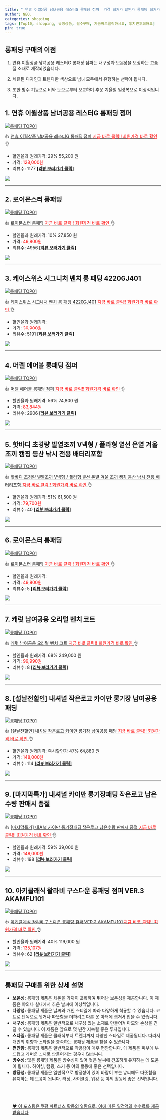 ```yaml
---
title: " 연휴 이월상품 남녀공용 레스터G 롱패딩 점퍼  가격 최저가 할인가 롱패딩 최저가 추천 제품 비교"
author: NEO.
categories: shopping
tags: [Top10, shopping, 유행상품, 필수구매, 지금바로클릭하세요, 놓치면후회해요]
pin: true
---
```

## 롱패딩 구매의 이점
1. 연휴 이월상품 남녀공용 레스터G 롱패딩 점퍼는 내구성과 보온성을 보장하는 고품질 소재로 제작되었습니다.


2. 세련된 디자인과 트렌디한 색상으로 남녀 모두에서 유행하는 선택이 됩니다.


3. 또한 방수 기능으로 비와 눈으로부터 보호하며 추운 겨울철 일상복으로 이상적입니다.

   

## 1.  연휴 이월상품 남녀공용 레스터G 롱패딩 점퍼 

[![롱패딩 TOP01](https://thumbnail7.coupangcdn.com/thumbnails/remote/490x490ex/image/vendor_inventory/a1bd/1f8ffc06695060a6f7c99efede50d577e1b424bb730ac92ca198a2040f8b.PNG)](https://link.coupang.com/re/AFFSDP?lptag=AF3617701&subid=GithubCoopas&pageKey=7885644765&traceid=V0-153&itemId=21575631063&vendorItemId=88627329363)


👍 [ 연휴 이월상품 남녀공용 레스터G 롱패딩 점퍼  <font color=red> 지금 바로 클릭!! 회원가격 바로 확인 </font> ](https://link.coupang.com/re/AFFSDP?lptag=AF3617701&subid=GithubCoopas&pageKey=7885644765&traceid=V0-153&itemId=21575631063&vendorItemId=88627329363) 👌 


- 할인율과 원래가격: 29%  55,200   원
- 가격: <span style='color:red'>128,000원</span>
- 리뷰수: 1177  [**[리뷰 보러가기 클릭]**](https://link.coupang.com/re/AFFSDP?lptag=AF3617701&subid=GithubCoopas&pageKey=7885644765&traceid=V0-153&itemId=21575631063&vendorItemId=88627329363)

[![](/discount_price.png)](https://link.coupang.com/re/AFFSDP?lptag=AF3617701&subid=GithubCoopas&pageKey=7885644765&traceid=V0-153&itemId=21575631063&vendorItemId=88627329363)

---


   

## 2.  로이몬스터 롱패딩 

[![롱패딩 TOP01](https://thumbnail6.coupangcdn.com/thumbnails/remote/490x490ex/image/vendor_inventory/0065/33d3915bbfb071b01de0f60d4771e1324d8bd15a63d1a54a5aecec7fdd02.jpg)](https://link.coupang.com/re/AFFSDP?lptag=AF3617701&subid=GithubCoopas&pageKey=6944747380&traceid=V0-153&itemId=16852678782&vendorItemId=84033776654)


👍 [ 로이몬스터 롱패딩  <font color=red> 지금 바로 클릭!! 회원가격 바로 확인 </font> ](https://link.coupang.com/re/AFFSDP?lptag=AF3617701&subid=GithubCoopas&pageKey=6944747380&traceid=V0-153&itemId=16852678782&vendorItemId=84033776654) 👌 


- 할인율과 원래가격: 10%  27,850   원
- 가격: <span style='color:red'>49,800원</span>
- 리뷰수: 4956  [**[리뷰 보러가기 클릭]**](https://link.coupang.com/re/AFFSDP?lptag=AF3617701&subid=GithubCoopas&pageKey=6944747380&traceid=V0-153&itemId=16852678782&vendorItemId=84033776654)

[![](/discount_price.png)](https://link.coupang.com/re/AFFSDP?lptag=AF3617701&subid=GithubCoopas&pageKey=6944747380&traceid=V0-153&itemId=16852678782&vendorItemId=84033776654)

---


   

## 3.  케이스위스 시그니처 벤치 롱 패딩 4220GJ401 

[![롱패딩 TOP01](https://thumbnail8.coupangcdn.com/thumbnails/remote/490x490ex/image/retail/images/357184158020524-04e7b22c-716f-40e1-803e-91af7a200095.jpg)](https://link.coupang.com/re/AFFSDP?lptag=AF3617701&subid=GithubCoopas&pageKey=7650298909&traceid=V0-153&itemId=20353728788&vendorItemId=87438125867)


👍 [ 케이스위스 시그니처 벤치 롱 패딩 4220GJ401  <font color=red> 지금 바로 클릭!! 회원가격 바로 확인 </font> ](https://link.coupang.com/re/AFFSDP?lptag=AF3617701&subid=GithubCoopas&pageKey=7650298909&traceid=V0-153&itemId=20353728788&vendorItemId=87438125867) 👌 


- 할인율과 원래가격: 
- 가격: <span style='color:red'>39,900원</span>
- 리뷰수: 5191  [**[리뷰 보러가기 클릭]**](https://link.coupang.com/re/AFFSDP?lptag=AF3617701&subid=GithubCoopas&pageKey=7650298909&traceid=V0-153&itemId=20353728788&vendorItemId=87438125867)

[![](/discount_price.png)](https://link.coupang.com/re/AFFSDP?lptag=AF3617701&subid=GithubCoopas&pageKey=7650298909&traceid=V0-153&itemId=20353728788&vendorItemId=87438125867)

---


   

## 4.  머렐 에어볼 롱패딩 점퍼 

[![롱패딩 TOP01](https://thumbnail10.coupangcdn.com/thumbnails/remote/490x490ex/image/rs_quotation_api/t54w9bf9/5f0f01a73aef4997b4d63f4f519d2b2d.jpg)](https://link.coupang.com/re/AFFSDP?lptag=AF3617701&subid=GithubCoopas&pageKey=6612354353&traceid=V0-153&itemId=14999558688&vendorItemId=87029905630)


👍 [ 머렐 에어볼 롱패딩 점퍼  <font color=red> 지금 바로 클릭!! 회원가격 바로 확인 </font> ](https://link.coupang.com/re/AFFSDP?lptag=AF3617701&subid=GithubCoopas&pageKey=6612354353&traceid=V0-153&itemId=14999558688&vendorItemId=87029905630) 👌 


- 할인율과 원래가격: 56%  74,800   원
- 가격: <span style='color:red'>83,844원</span>
- 리뷰수: 2906  [**[리뷰 보러가기 클릭]**](https://link.coupang.com/re/AFFSDP?lptag=AF3617701&subid=GithubCoopas&pageKey=6612354353&traceid=V0-153&itemId=14999558688&vendorItemId=87029905630)

[![](/discount_price.png)](https://link.coupang.com/re/AFFSDP?lptag=AF3617701&subid=GithubCoopas&pageKey=6612354353&traceid=V0-153&itemId=14999558688&vendorItemId=87029905630)

---


   

## 5.  핫바디 초경량 발열조끼 V넥형 / 폴라형 열선 온열 겨울 조끼 캠핑 등산 낚시 전용 배터리포함 

[![롱패딩 TOP01](https://thumbnail8.coupangcdn.com/thumbnails/remote/490x490ex/image/vendor_inventory/6338/a9f38d3b9dc5c2dbe6d37e53d9dbb04b98a338fb3f85c768b2c8ab259d97.jpg)](https://link.coupang.com/re/AFFSDP?lptag=AF3617701&subid=GithubCoopas&pageKey=7656196862&traceid=V0-153&itemId=20384648571&vendorItemId=87464112945)


👍 [ 핫바디 초경량 발열조끼 V넥형 / 폴라형 열선 온열 겨울 조끼 캠핑 등산 낚시 전용 배터리포함  <font color=red> 지금 바로 클릭!! 회원가격 바로 확인 </font> ](https://link.coupang.com/re/AFFSDP?lptag=AF3617701&subid=GithubCoopas&pageKey=7656196862&traceid=V0-153&itemId=20384648571&vendorItemId=87464112945) 👌 


- 할인율과 원래가격: 51%  61,500   원
- 가격: <span style='color:red'>79,700원</span>
- 리뷰수: 40  [**[리뷰 보러가기 클릭]**](https://link.coupang.com/re/AFFSDP?lptag=AF3617701&subid=GithubCoopas&pageKey=7656196862&traceid=V0-153&itemId=20384648571&vendorItemId=87464112945)

[![](/discount_price.png)](https://link.coupang.com/re/AFFSDP?lptag=AF3617701&subid=GithubCoopas&pageKey=7656196862&traceid=V0-153&itemId=20384648571&vendorItemId=87464112945)

---


   

## 6.  로이몬스터 롱패딩 

[![롱패딩 TOP01](https://thumbnail6.coupangcdn.com/thumbnails/remote/490x490ex/image/vendor_inventory/0065/33d3915bbfb071b01de0f60d4771e1324d8bd15a63d1a54a5aecec7fdd02.jpg)](https://link.coupang.com/re/AFFSDP?lptag=AF3617701&subid=GithubCoopas&pageKey=6944747380&traceid=V0-153&itemId=16852678829&vendorItemId=84033776697)


👍 [ 로이몬스터 롱패딩  <font color=red> 지금 바로 클릭!! 회원가격 바로 확인 </font> ](https://link.coupang.com/re/AFFSDP?lptag=AF3617701&subid=GithubCoopas&pageKey=6944747380&traceid=V0-153&itemId=16852678829&vendorItemId=84033776697) 👌 


- 할인율과 원래가격: 
- 가격: <span style='color:red'>49,800원</span>
- 리뷰수: 5  [**[리뷰 보러가기 클릭]**](https://link.coupang.com/re/AFFSDP?lptag=AF3617701&subid=GithubCoopas&pageKey=6944747380&traceid=V0-153&itemId=16852678829&vendorItemId=84033776697)

[![](/discount_price.png)](https://link.coupang.com/re/AFFSDP?lptag=AF3617701&subid=GithubCoopas&pageKey=6944747380&traceid=V0-153&itemId=16852678829&vendorItemId=84033776697)

---


   

## 7.  캐럿 남여공용 오리털 벤치 코트 

[![롱패딩 TOP01](https://thumbnail9.coupangcdn.com/thumbnails/remote/490x490ex/image/retail/images/7903172007781023-a52bee9f-a94d-4ccf-926f-fdd1ef87b62a.jpg)](https://link.coupang.com/re/AFFSDP?lptag=AF3617701&subid=GithubCoopas&pageKey=2111548529&traceid=V0-153&itemId=3586764999&vendorItemId=71572560110)


👍 [ 캐럿 남여공용 오리털 벤치 코트  <font color=red> 지금 바로 클릭!! 회원가격 바로 확인 </font> ](https://link.coupang.com/re/AFFSDP?lptag=AF3617701&subid=GithubCoopas&pageKey=2111548529&traceid=V0-153&itemId=3586764999&vendorItemId=71572560110) 👌 


- 할인율과 원래가격: 68%  249,000   원
- 가격: <span style='color:red'>99,990원</span>
- 리뷰수: 8  [**[리뷰 보러가기 클릭]**](https://link.coupang.com/re/AFFSDP?lptag=AF3617701&subid=GithubCoopas&pageKey=2111548529&traceid=V0-153&itemId=3586764999&vendorItemId=71572560110)

[![](/discount_price.png)](https://link.coupang.com/re/AFFSDP?lptag=AF3617701&subid=GithubCoopas&pageKey=2111548529&traceid=V0-153&itemId=3586764999&vendorItemId=71572560110)

---


   

## 8.  [설날전할인] 내셔널 작은로고 카이만 롱기장 남여공용 패딩 

[![롱패딩 TOP01](https://thumbnail6.coupangcdn.com/thumbnails/remote/490x490ex/image/vendor_inventory/de89/dc0f285d449fe46b97b75c41a91da97c0b6d96063ea2e6504076a5f723ac.png)](https://link.coupang.com/re/AFFSDP?lptag=AF3617701&subid=GithubCoopas&pageKey=7858708239&traceid=V0-153&itemId=21439541483&vendorItemId=88587201924)


👍 [ [설날전할인] 내셔널 작은로고 카이만 롱기장 남여공용 패딩  <font color=red> 지금 바로 클릭!! 회원가격 바로 확인 </font> ](https://link.coupang.com/re/AFFSDP?lptag=AF3617701&subid=GithubCoopas&pageKey=7858708239&traceid=V0-153&itemId=21439541483&vendorItemId=88587201924) 👌 


- 할인율과 원래가격: 즉시할인가 47%  64,880   원
- 가격: <span style='color:red'>148,000원</span>
- 리뷰수: 114  [**[리뷰 보러가기 클릭]**](https://link.coupang.com/re/AFFSDP?lptag=AF3617701&subid=GithubCoopas&pageKey=7858708239&traceid=V0-153&itemId=21439541483&vendorItemId=88587201924)

[![](/discount_price.png)](https://link.coupang.com/re/AFFSDP?lptag=AF3617701&subid=GithubCoopas&pageKey=7858708239&traceid=V0-153&itemId=21439541483&vendorItemId=88587201924)

---


   

## 9.  [마지막특가] 내셔널 카이만 롱기장패딩 작은로고 남은수량 판매시 품절 

[![롱패딩 TOP01](https://thumbnail10.coupangcdn.com/thumbnails/remote/490x490ex/image/vendor_inventory/1a88/48ac4ba65f7d153511aae9285b5eb9c0de7327889a82b8e73f1c743dd386.png)](https://link.coupang.com/re/AFFSDP?lptag=AF3617701&subid=GithubCoopas&pageKey=7858713091&traceid=V0-153&itemId=21439562551&vendorItemId=88587193547)


👍 [ [마지막특가] 내셔널 카이만 롱기장패딩 작은로고 남은수량 판매시 품절  <font color=red> 지금 바로 클릭!! 회원가격 바로 확인 </font> ](https://link.coupang.com/re/AFFSDP?lptag=AF3617701&subid=GithubCoopas&pageKey=7858713091&traceid=V0-153&itemId=21439562551&vendorItemId=88587193547) 👌 


- 할인율과 원래가격: 59%  39,000   원
- 가격: <span style='color:red'>148,000원</span>
- 리뷰수: 198  [**[리뷰 보러가기 클릭]**](https://link.coupang.com/re/AFFSDP?lptag=AF3617701&subid=GithubCoopas&pageKey=7858713091&traceid=V0-153&itemId=21439562551&vendorItemId=88587193547)

[![](/discount_price.png)](https://link.coupang.com/re/AFFSDP?lptag=AF3617701&subid=GithubCoopas&pageKey=7858713091&traceid=V0-153&itemId=21439562551&vendorItemId=88587193547)

---


   

## 10.  아키클래식 왈라비 구스다운 롱패딩 점퍼 VER.3 AKAMFU101 

[![롱패딩 TOP01](https://thumbnail10.coupangcdn.com/thumbnails/remote/490x490ex/image/rs_quotation_api/hhqirsfh/5f57afd72f734778bc26ee68c7768a5f.png)](https://link.coupang.com/re/AFFSDP?lptag=AF3617701&subid=GithubCoopas&pageKey=7681729060&traceid=V0-153&itemId=20519436371&vendorItemId=87625342236)


👍 [ 아키클래식 왈라비 구스다운 롱패딩 점퍼 VER.3 AKAMFU101  <font color=red> 지금 바로 클릭!! 회원가격 바로 확인 </font> ](https://link.coupang.com/re/AFFSDP?lptag=AF3617701&subid=GithubCoopas&pageKey=7681729060&traceid=V0-153&itemId=20519436371&vendorItemId=87625342236) 👌 


- 할인율과 원래가격: 40%  119,000   원
- 가격: <span style='color:red'>135,107원</span>
- 리뷰수: 62  [**[리뷰 보러가기 클릭]**](https://link.coupang.com/re/AFFSDP?lptag=AF3617701&subid=GithubCoopas&pageKey=7681729060&traceid=V0-153&itemId=20519436371&vendorItemId=87625342236)

[![](/discount_price.png)](https://link.coupang.com/re/AFFSDP?lptag=AF3617701&subid=GithubCoopas&pageKey=7681729060&traceid=V0-153&itemId=20519436371&vendorItemId=87625342236)

---
## 롱패딩 구매를 위한 상세 설명
* **보온성:** 롱패딩 제품은 체온을 가까이 포획하여 뛰어난 보온성을 제공합니다. 이 제품은 야외나 실내에서 추운 날씨에 이상적입니다.
* **다양성:** 롱패딩 제품은 날씨와 개인 스타일에 따라 다양하게 착용할 수 있습니다. 코트로 단독으로 입거나 따뜻함을 더하려고 다른 옷 아래에 겹쳐서 입을 수 있습니다.
* **내구성:** 롱패딩 제품은 일반적으로 내구성 있는 소재로 만들어져 마모와 손상을 견딜 수 있습니다. 이 제품은 앞으로 몇 년간 지속될 좋은 투자입니다.
* **스타일:** 롱패딩 제품은 클래식부터 트렌디까지 다양한 스타일로 제공됩니다. 따라서 개인의 취향과 스타일을 충족하는 롱패딩 제품을 찾을 수 있습니다.
* **편안함:** 롱패딩 제품은 일반적으로 착용감이 매우 편안합니다. 이 제품은 피부에 부드럽고 가벼운 소재로 만들어지는 경우가 많습니다.
* **방수성:** 많은 롱패딩 제품은 방수성이 있어 젖은 날씨에 건조하게 유지하는 데 도움이 됩니다. 하이킹, 캠핑, 스키 등 야외 활동에 좋은 선택입니다.
* **방풍성:** 롱패딩 제품은 일반적으로 방풍성이 있어 바람이 부는 날씨에도 따뜻함을 유지하는 데 도움이 됩니다. 러닝, 사이클링, 워킹 등 야외 활동에 좋은 선택입니다.<br><br><br><br><br> [ ❤  이 포스팅은 쿠팡 파트너스 활동의 일환으로, 이에 따른 일정액의 수수료를 제공받습니다](https://link.coupang.com/a/bcEFyh)